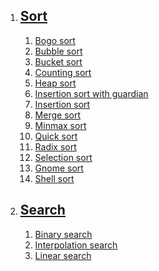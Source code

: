 1. ## [Sort](/sort/)
    1. [Bogo sort](/sort/bogo_sort.c)
    2. [Bubble sort](/sort/bubble_sort.c)
    3. [Bucket sort](/sort/bucket_sort.c)
    4. [Counting sort](/sort/counting_sort.c)
    5. [Heap sort](/sort/heap_sort.c)
    6. [Insertion sort with guardian](/sort/insertion_sort_with_guardian.c)
    7. [Insertion sort](/sort/insertion_sort.c)
    8. [Merge sort](/sort/merge_sort.c)
    9. [Minmax sort](/sort/minmax_sort.c)
    10. [Quick sort](/sort/quick_sort.c)
    11. [Radix sort](/sort/radix_sort.c)
    12. [Selection sort](/sort/selection_sort.c)
    13. [Gnome sort](/sort/gnome_sort.c)
    14. [Shell sort](/sort/shell_sort.c)

2. ## [Search](/search/)
    1. [Binary search](/search/binary_search.c)
    2. [Interpolation search](/search/interpolation_search.c)
    3. [Linear search](/search/linear_search.c)